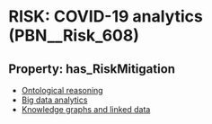 # RISK: __COVID-19 analytics__ (PBN__Risk_608)

## Property: has_RiskMitigation

* [Ontological reasoning](PBN__RiskMitigation_842)
* [Big data analytics](PBN__RiskMitigation_843)
* [Knowledge graphs and linked data](PBN__RiskMitigation_844)

